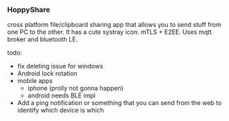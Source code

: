### HoppyShare

cross platform file/clipboard sharing app that allows you to send stuff from one PC to the other. It has a cute systray icon. mTLS + E2EE. Uses mqtt broker and bluetooth LE.

todo:
- fix deleting issue for windows
- Android lock rotation
- mobile apps
  - iphone (prolly not gonna happen)
  - android needs BLE impl
- Add a ping notification or something that you can send from the web to identify which device is which
